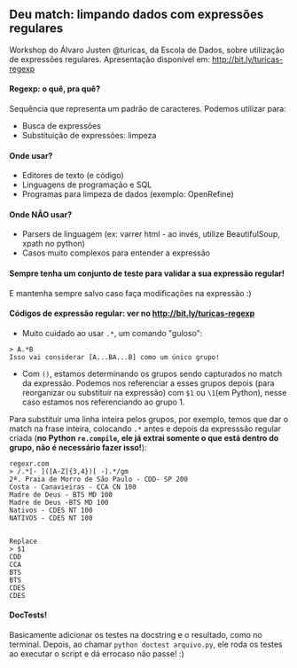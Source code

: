 ## Deu match: limpando dados com expressões regulares

Workshop do Álvaro Justen @turicas, da Escola de Dados, sobre utilização de expressões regulares. Apresentação disponível em: http://bit.ly/turicas-regexp


#### Regexp: o quê, pra quê?
Sequência que representa um padrão de caracteres. Podemos utilizar para:

* Busca de expressões
* Substituição de expressões: limpeza

#### Onde usar?

* Editores de texto (e código)
* Linguagens de programação e SQL
* Programas para limpeza de dados (exemplo: OpenRefine)

#### Onde NÃO usar?

* Parsers de linguagem (ex: varrer html - ao invés, utilize BeautifulSoup, xpath no python)
* Casos muito complexos para entender a expressão

#### Sempre tenha um conjunto de teste para validar a sua expressão regular!
E mantenha sempre salvo caso faça modificações na expressão :)

#### Códigos de expressão regular: ver no http://bit.ly/turicas-regexp

* Muito cuidado ao usar `.*`, um comando "guloso":

```
> A.*B
Isso vai considerar [A...BA...B] como um único grupo!
```

* Com `()`, estamos determinando os grupos sendo capturados no match da expressão. Podemos nos referenciar a esses grupos depois (para reorganizar ou substituir na expressão) com `$1` ou `\1`(em Python), nesse caso estamos nos referenciando ao grupo 1.

Para substituir uma linha inteira pelos grupos, por exemplo, temos que dar o match na frase inteira, colocando `.*` antes e depois da expresssão regular criada (**no Python `re.compile`, ele já extrai somente o que está dentro do grupo, não é necessário fazer isso!**):

```
regexr.com
> /.*[- ]([A-Z]{3,4})[ -].*/gm
2ª. Praia de Morro de São Paulo - CDD- SP 200
Costa - Canavieiras - CCA CN 100
Madre de Deus - BTS MD 100
Madre de Deus -BTS MD 100
Nativos - CDES NT 100
NATIVOS - CDES NT 100


Replace
> $1
CDD
CCA
BTS
BTS
CDES
CDES
```

#### DocTests!

Basicamente adicionar os testes na docstring e o resultado, como no terminal. Depois, ao chamar `python doctest arquivo.py`, ele roda os testes ao executar o script e dá errocaso não passe! :)



